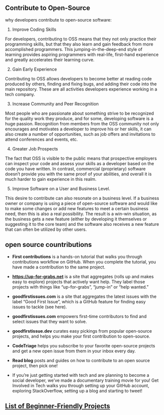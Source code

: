 ## Contribute to Open-Source

 why developers contribute to open-source software:

 1. Improve Coding Skills

 For developers, contributing to OSS means that they not only practice their programming skills, but that they also learn and gain feedback from more accomplished programmers. This jumping-in-the-deep-end style of learning provides aspiring programmers with real-life, first-hand experience and greatly accelerates their learning curve.


 2. Gain Early Experience


Contributing to OSS allows developers to become better at reading code produced by others, finding and fixing bugs, and adding their code into the main repository. These are all activities developers experience working in a tech company.


3. Increase Community and Peer Recognition


Most people who are passionate about something strive to be recognized for the quality work they produce, and for some, developing software is a huge passion. Recognition from members from the OSS community not only encourages and motivates a developer to improve his or her skills, it can also create a number of opportunities, such as job offers and invitations to attend conferences and events, etc.


4. Greater Job Prospects

The fact that OSS is visible to the public means that prospective employers can inspect your code and assess your skills as a developer based on the code you have written. In contrast, commercial (proprietary) software doesn’t provide you with the same proof of your abilities, and overall it is much harder to gain experience in this realm.


5. Improve Software on a User and Business Level.

This desire to contribute can also resonate on a business level. If a business owner or company is using a piece of open-source software and would like to make some changes or add new features to meet a certain business need, then this is also a real possibility. The result is a win-win situation, as the business gets a new feature (either by developing it themselves or suggesting it to the core team) and the software also receives a new feature that can often be utilized by other users.






## open source countributions

+ **First contributions** is a hands-on tutorial that walks you through contributions workflow on GitHub. When you complete the tutorial, you have made a contribution to the same project.

+ **https://up-for-grabs.net** is a site that aggregates (rolls up and makes easy to explore) projects that actively want help. They label those projects with things like “up-for-grabs”, “jump-in” or “help wanted.”

+ **goodfirstissues.com** is a site that aggregates the latest issues with the label “Good First Issue”, which is a GitHub feature for finding easy issues to tackle (see here).

+ **goodfirstissues.com** empowers first-time contributors to find and select issues that they want to solve.

+ **goodfirstissue.dev** curates easy pickings from popular open-source projects, and helps you make your first contribution to open-source.

+ **CodeTriage** helps you subscribe to your favorite open-source projects and get a new open issue from them in your inbox every day.

+ **Read blog** posts and guides on how to contribute to an open source project, then pick one!

+ If you’re just getting started with tech and are planning to become a social developer, we’ve made a documentary training movie for you! Get Involved in Tech walks you through setting up your GitHub account, exploring StackOverflow, setting up a blog and starting to tweet!



## [ List of Beginner-Friendly Projects](https://github.com/search?q=label%3Agood-first-issue+archived%3Afalse)
